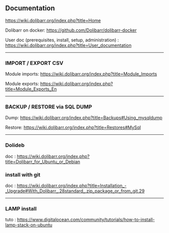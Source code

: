 ## Documentation

https://wiki.dolibarr.org/index.php?title=Home

Dolibarr on docker:
https://github.com/Dolibarr/dolibarr-docker

User doc (prerequisites, install, setup, administration) :
https://wiki.dolibarr.org/index.php?title=User_documentation

---

### IMPORT / EXPORT CSV

Module imports:
https://wiki.dolibarr.org/index.php?title=Module_Imports

Module exports:
https://wiki.dolibarr.org/index.php?title=Module_Exports_En

---

### BACKUP / RESTORE via SQL DUMP

Dump:
https://wiki.dolibarr.org/index.php?title=Backups#Using_mysqldump

Restore:
https://wiki.dolibarr.org/index.php?title=Restores#MySql

---

### Dolideb
doc : https://wiki.dolibarr.org/index.php?title=Dolibarr_for_Ubuntu_or_Debian

### install with git
doc : https://wiki.dolibarr.org/index.php?title=Installation_-_Upgrade#With_Dolibarr_.28standard_.zip_package_or_from_git.29

---

### LAMP install
tuto : https://www.digitalocean.com/community/tutorials/how-to-install-lamp-stack-on-ubuntu